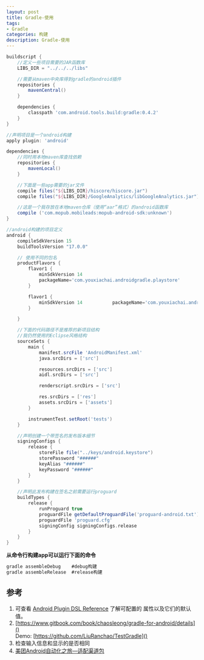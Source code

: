 ```yaml
---
layout: post
title: Gradle-使用
tags:
- Gradle
categories: 构建
description: Gradle-使用
---
```


~~~ gradle
buildscript {
    //定义一些项目需要的JAR函数库
    LIBS_DIR = "../../../libs"

    //需要从maven中央库得到gradle的android插件
    repositories {
        mavenCentral()
    }

    dependencies {
        classpath 'com.android.tools.build:gradle:0.4.2'
    }
}

//声明项目是一个android构建
apply plugin: 'android'

dependencies {
    //同时用本地maven库查找依赖
    repositories {
        mavenLocal()
    }

    //下面是一些app需要的jar文件
    compile files("${LIBS_DIR}/hiscore/hiscore.jar")
    compile files("${LIBS_DIR}/GoogleAnalytics/libGoogleAnalytics.jar")

    //这是一个我存放在本地maven仓库（使用“aar”格式）的android函数库
    compile ('com.mopub.mobileads:mopub-android-sdk:unknown')
}

//android构建的项目定义
android {
    compileSdkVersion 15
    buildToolsVersion "17.0.0"

    // 使用不同的包名
    productFlavors {
        flavor1 {
            minSdkVersion 14
            packageName='com.youxiachai.androidgradle.playstore'
        }

        flavor1 {
            minSdkVersion 14           packageName='com.youxiachai.androidgradle.amazonappstore'
        }

    }

    //下面的代码路径不是推荐的新项目结构
    //我仍然使用的Eclipse风格结构
    sourceSets {
        main {
            manifest.srcFile 'AndroidManifest.xml'
            java.srcDirs = ['src']

            resources.srcDirs = ['src']
            aidl.srcDirs = ['src']

            renderscript.srcDirs = ['src']

            res.srcDirs = ['res']
            assets.srcDirs = ['assets']
        }

        instrumentTest.setRoot('tests')
    }

    //声明创建一个带签名的发布版本细节
    signingConfigs {
        release {
            storeFile file("../keys/android.keystore")
            storePassword "######"
            keyAlias "######"
            keyPassword "######"           
        }
    }

    //声明此发布构建在签名之前需要运行proguard
    buildTypes {
        release {
            runProguard true
            proguardFile getDefaultProguardFile('proguard-android.txt')
            proguardFile 'proguard.cfg'
            signingConfig signingConfigs.release
        }    
    }    
}

~~~

__从命令行构建app可以运行下面的命令__

~~~ java
gradle assembleDebug    #debug构建
gradle assembleRelease  #release构建
~~~

## 参考

1. 可查看 [Android Plugin DSL Reference](http://google.github.io/android-gradle-dsl/current/) 了解可配置的 
属性以及它们的默认值。 
2. [https://www.gitbook.com/book/chaosleong/gradle-for-android/details]()   
Demo: [https://github.com/LiuRanchao/TestGradle]()
3. 检查输入信息和显示的是否相同
4. [美团Android自动化之旅—适配渠道包](http://tech.meituan.com/mt-apk-adaptation.html)


